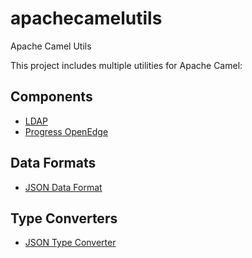 # apachecamelutils
Apache Camel Utils

This project includes multiple utilities for Apache Camel:

## Components

* [LDAP](https://github.com/fribeiro1/apachecamelutils/tree/master/upic-ldap)
* [Progress OpenEdge](https://github.com/fribeiro1/apachecamelutils/tree/master/upic-openedge)

## Data Formats

* [JSON Data Format](https://github.com/fribeiro1/apachecamelutils/tree/master/JsonDataFormat)

## Type Converters

* [JSON Type Converter](https://github.com/fribeiro1/apachecamelutils/tree/master/JsonTypeConverter)